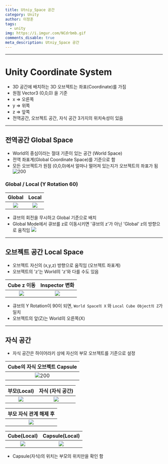 ```yaml
---
title: Utniy_Space 공간
category: Unity
author: 이정훈
tags:
  - unity
img: https://i.imgur.com/NCdrbmb.gif
comments_disable: true
meta_description: Utniy_Space 공간
---
```

---

# Unity Coordinate System

- 3D 공간에 배치하는 3D 오브젝트는 좌표(Coordinate)를 가짐
- 원점 Vector3 (0,0,0) 을 기준
- x => 오른쪽
- y => 위쪽
- z => 앞쪽
- 전역공간, 오브젝트 공간, 자식 공간 3가지의 위치속성이 있음

---

## 전역공간 Global Space
- World의 중심이라는 절대 기준이 있는 공간 (World Space)
- 전역 좌표계(Global Coordinate Space)를 기준으로 함
- 모든 오브젝트가 원점 (0,0,0)에서 얼마나 떨어져 있는지가 오브젝트의 좌표가 됨
![200](https://i.imgur.com/wN0hC7h.png)

### Global / Local (Y Rotation 60)

|Global|Local|
|:--:|:--:|
|![](https://i.imgur.com/ImRJx38.png)|![](https://i.imgur.com/D1weATP.png)|
- 큐브의 회전을 무시하고 Global 기준으로 배치
- Global Mode에서 큐브를 z로 이동시키면 '큐브의 z'가 아닌 'Global' z의 방향으로 움직임
![](https://i.imgur.com/NCdrbmb.gif)

---
## 오브젝트 공간 Local Space
- 오브젝트 자신의 (x,y,z) 방향으로 움직임 (오브젝트 좌표계)
- 오브젝트의 'z'는 World의 'z'와 다를 수도 있음

|Cube z 이동|Inspector 변화|
|:---:|:---:|
|![](https://i.imgur.com/wOzwroA.gif)|![](https://i.imgur.com/NKfSeaX.gif)|
- 큐브의 Y Rotation이 90이 되면, `World Space의 X` 와 `Local Cube Object의 Z`가 일치
- 오브젝트의 앞(Z)는 World의 오른쪽(X)

---

## 자식 공간
- 자식 공간은 하이어라키 상에 자신의 부모 오브젝트를 기준으로 설정

|Cube의 자식 오브젝트 Capsule|
|:---:|
|![200](https://i.imgur.com/GvVIntR.png)|

|부모(Local)|자식 (자식 공간)|
|:--:|:--:|
|![](https://i.imgur.com/VPyVCsS.png)|![](https://i.imgur.com/fTPKEhe.png)|


|부모 자식 관계 해제 후|
|:--:|
|![](https://i.imgur.com/esv7vu6.png)|

|Cube(Local)|Capsule(Local)|
|:---:|:--:|
|![](https://i.imgur.com/viGlykH.png)|![](https://i.imgur.com/geG8ZCL.png)|
- Capsule(자식)의 위치는 부모의 위치만을 확인 함










